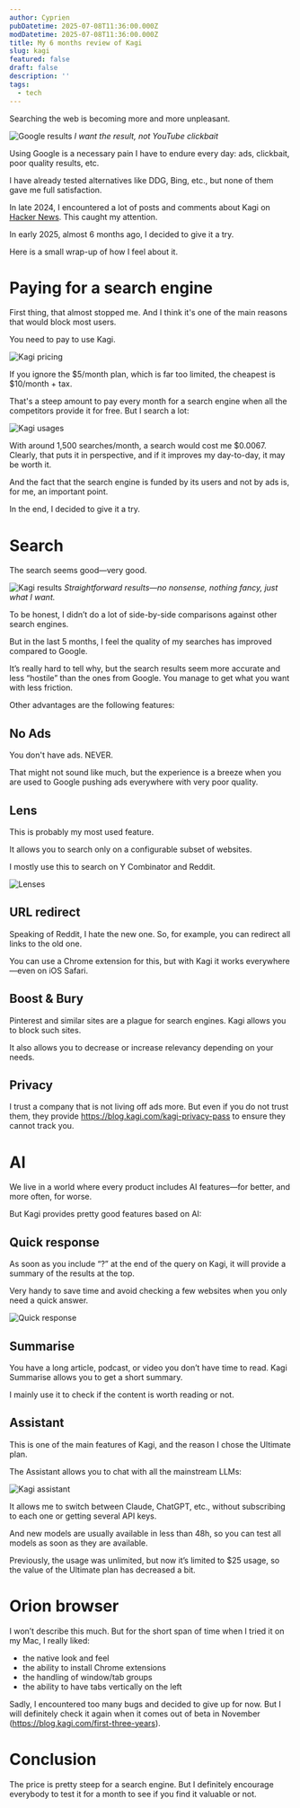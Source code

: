 ```yaml
---
author: Cyprien
pubDatetime: 2025-07-08T11:36:00.000Z
modDatetime: 2025-07-08T11:36:00.000Z
title: My 6 months review of Kagi
slug: kagi
featured: false
draft: false
description: ''
tags:
  - tech
---
```

Searching the web is becoming more and more unpleasant.

![Google results](assets/images/posts/2025/kagi/google.png)
_I want the result, not YouTube clickbait_

Using Google is a necessary pain I have to endure every day: ads, clickbait, poor quality results, etc.

I have already tested alternatives like DDG, Bing, etc., but none of them gave me full satisfaction.

In late 2024, I encountered a lot of posts and comments about Kagi on [Hacker News](https://www.notion.so/cyprieng/link). This caught my attention.

In early 2025, almost 6 months ago, I decided to give it a try.

Here is a small wrap-up of how I feel about it.

# Paying for a search engine

First thing, that almost stopped me. And I think it's one of the main reasons that would block most users.

You need to pay to use Kagi.

![Kagi pricing](assets/images/posts/2025/kagi/pricing.png)

If you ignore the $5/month plan, which is far too limited, the cheapest is $10/month + tax.

That's a steep amount to pay every month for a search engine when all the competitors provide it for free. But I search a lot:

![Kagi usages](assets/images/posts/2025/kagi/usages.png)

With around 1,500 searches/month, a search would cost me $0.0067. Clearly, that puts it in perspective, and if it improves my day-to-day, it may be worth it.

And the fact that the search engine is funded by its users and not by ads is, for me, an important point.

In the end, I decided to give it a try.

# Search

The search seems good—very good.

![Kagi results](assets/images/posts/2025/kagi/kagi_results.png)
_Straightforward results—no nonsense, nothing fancy, just what I want._

To be honest, I didn’t do a lot of side-by-side comparisons against other search engines.

But in the last 5 months, I feel the quality of my searches has improved compared to Google.

It’s really hard to tell why, but the search results seem more accurate and less “hostile” than the ones from Google. You manage to get what you want with less friction.

Other advantages are the following features:

## No Ads

You don't have ads. NEVER.

That might not sound like much, but the experience is a breeze when you are used to Google pushing ads everywhere with very poor quality.

## Lens

This is probably my most used feature.

It allows you to search only on a configurable subset of websites.

I mostly use this to search on Y Combinator and Reddit.

![Lenses](assets/images/posts/2025/kagi/lenses.png)

## URL redirect

Speaking of Reddit, I hate the new one. So, for example, you can redirect all links to the old one.

You can use a Chrome extension for this, but with Kagi it works everywhere—even on iOS Safari.

## Boost & Bury

Pinterest and similar sites are a plague for search engines. Kagi allows you to block such sites.

It also allows you to decrease or increase relevancy depending on your needs.

## Privacy

I trust a company that is not living off ads more. But even if you do not trust them, they provide <https://blog.kagi.com/kagi-privacy-pass> to ensure they cannot track you.

# AI

We live in a world where every product includes AI features—for better, and more often, for worse.

But Kagi provides pretty good features based on AI:

## Quick response

As soon as you include “?” at the end of the query on Kagi, it will provide a summary of the results at the top.

Very handy to save time and avoid checking a few websites when you only need a quick answer.

![Quick response](assets/images/posts/2025/kagi/quick_response.png)

## Summarise

You have a long article, podcast, or video you don’t have time to read. Kagi Summarise allows you to get a short summary.

I mainly use it to check if the content is worth reading or not.

## Assistant

This is one of the main features of Kagi, and the reason I chose the Ultimate plan.

The Assistant allows you to chat with all the mainstream LLMs:

![Kagi assistant](assets/images/posts/2025/kagi/assistant.png)

It allows me to switch between Claude, ChatGPT, etc., without subscribing to each one or getting several API keys.

And new models are usually available in less than 48h, so you can test all models as soon as they are available.

Previously, the usage was unlimited, but now it’s limited to $25 usage, so the value of the Ultimate plan has decreased a bit.

# Orion browser

I won’t describe this much. But for the short span of time when I tried it on my Mac, I really liked:

- the native look and feel
- the ability to install Chrome extensions
- the handling of window/tab groups
- the ability to have tabs vertically on the left

Sadly, I encountered too many bugs and decided to give up for now. But I will definitely check it again when it comes out of beta in November (<https://blog.kagi.com/first-three-years>).

# Conclusion

The price is pretty steep for a search engine. But I definitely encourage everybody to test it for a month to see if you find it valuable or not.

